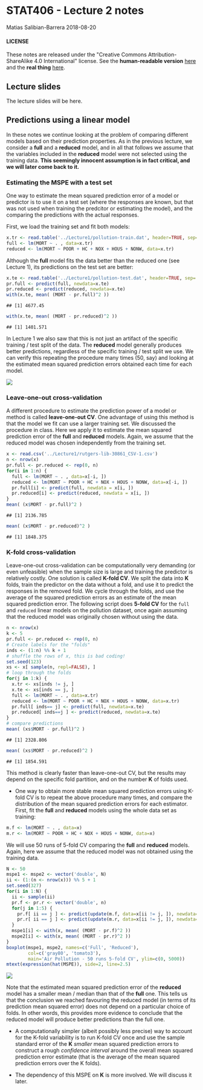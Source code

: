 STAT406 - Lecture 2 notes
================
Matias Salibian-Barrera
2018-08-20

#### LICENSE

These notes are released under the "Creative Commons Attribution-ShareAlike 4.0 International" license. See the **human-readable version** [here](https://creativecommons.org/licenses/by-sa/4.0/) and the **real thing** [here](https://creativecommons.org/licenses/by-sa/4.0/legalcode).

Lecture slides
--------------

The lecture slides will be here.

Predictions using a linear model
--------------------------------

In these notes we continue looking at the problem of comparing different models based on their prediction properties. As in the previous lecture, we consider a **full** and a **reduced** model, and in all that follows we assume that the variables included in the **reduced** model were not selected using the training data. **This seemingly innocent assumption is in fact critical, and we will later come back to it.**

### Estimating the MSPE with a test set

One way to estimate the mean squared prediction error of a model or predictor is to use it on a test set (where the responses are known, but that was not used when training the predcitor or estimating the model), and the comparing the predictions with the actual responses.

First, we load the training set and fit both models:

``` r
x.tr <- read.table('../Lecture1/pollution-train.dat', header=TRUE, sep=',')
full <- lm(MORT ~ . , data=x.tr)
reduced <- lm(MORT ~ POOR + HC + NOX + HOUS + NONW, data=x.tr)
```

Although the **full** model fits the data better than the reduced one (see Lecture 1), its predictions on the test set are better:

``` r
x.te <- read.table('../Lecture1/pollution-test.dat', header=TRUE, sep=',')
pr.full <- predict(full, newdata=x.te)
pr.reduced <- predict(reduced, newdata=x.te)
with(x.te, mean( (MORT - pr.full)^2 ))
```

    ## [1] 4677.45

``` r
with(x.te, mean( (MORT - pr.reduced)^2 ))
```

    ## [1] 1401.571

In Lecture 1 we also saw that this is not just an artifact of the specific training / test split of the data. The **reduced** model generally produces better predictions, regardless of the specific training / test split we use. We can verify this repeating the procedure many times (50, say) and looking at the estimated mean squared prediction errors obtained each time for each model.

![](README_files/figure-markdown_github/testrain-1.png)

### Leave-one-out cross-validation

A different procedure to estimate the prediction power of a model or method is called **leave-one-out CV**. One advantage of using this method is that the model we fit can use a larger training set. We discussed the procedure in class. Here we apply it to estimate the mean squared prediction error of the **full** and **reduced** models. Again, we assume that the reduced model was chosen independently from the training set.

``` r
x <- read.csv('../Lecture1/rutgers-lib-30861_CSV-1.csv')
n <- nrow(x)
pr.full <- pr.reduced <- rep(0, n)
for(i in 1:n) {
  full <- lm(MORT ~ . , data=x[-i, ])
  reduced <- lm(MORT ~ POOR + HC + NOX + HOUS + NONW, data=x[-i, ])
  pr.full[i] <- predict(full, newdata = x[i, ])
  pr.reduced[i] <- predict(reduced, newdata = x[i, ])
}
mean( (x$MORT - pr.full)^2 )
```

    ## [1] 2136.785

``` r
mean( (x$MORT - pr.reduced)^2 )
```

    ## [1] 1848.375

### K-fold cross-validation

Leave-one-out cross-validation can be computationally very demanding (or even unfeasible) when the sample size is large and training the predictor is relatively costly. One solution is called **K-fold CV**. We split the data into **K** folds, train the predictor on the data without a fold, and use it to predict the responses in the removed fold. We cycle through the folds, and use the average of the squared prediction errors as an estimate of the mean squared prediction error. The following script does **5-fold CV** for the `full` and `reduced` linear models on the pollution dataset, once again assuming that the reduced model was originally chosen without using the data.

``` r
n <- nrow(x)
k <- 5
pr.full <- pr.reduced <- rep(0, n)
# Create labels for the "folds"
inds <- (1:n) %% k + 1 
# shuffle the rows of x, this is bad coding!
set.seed(123)
xs <- x[ sample(n, repl=FALSE), ]
# loop through the folds
for(j in 1:k) {
  x.tr <- xs[inds != j, ]
  x.te <- xs[inds == j, ]
  full <- lm(MORT ~ . , data=x.tr)
  reduced <- lm(MORT ~ POOR + HC + NOX + HOUS + NONW, data=x.tr)
  pr.full[ inds== j] <- predict(full, newdata=x.te)
  pr.reduced[ inds==j ] <- predict(reduced, newdata=x.te)
}
# compare predictions
mean( (xs$MORT - pr.full)^2 )
```

    ## [1] 2328.806

``` r
mean( (xs$MORT - pr.reduced)^2 )
```

    ## [1] 1854.591

This method is clearly faster than leave-one-out CV, but the results may depend on the specific fold partition, and on the number **K** of folds used.

-   One way to obtain more stable mean squared prediction errors using K-fold CV is to repeat the above procedure many times, and compare the distribution of the mean squared prediction errors for each estimator. First, fit the **full** and **reduced** models using the whole data set as training:

``` r
m.f <- lm(MORT ~ . , data=x)
m.r <- lm(MORT ~ POOR + HC + NOX + HOUS + NONW, data=x)
```

We will use 50 runs of 5-fold CV comparing the **full** and **reduced** models. Again, here we assume that the reduced model was not obtained using the training data.

``` r
N <- 50
mspe1 <- mspe2 <- vector('double', N)
ii <- (1:(n <- nrow(x))) %% 5 + 1
set.seed(327)
for(i in 1:N) {
  ii <- sample(ii)
  pr.f <- pr.r <- vector('double', n)
  for(j in 1:5) {
    pr.f[ ii == j ] <- predict(update(m.f, data=x[ii != j, ]), newdata=x[ii==j,])
    pr.r[ ii == j ] <- predict(update(m.r, data=x[ii != j, ]), newdata=x[ii==j,])
  }
  mspe1[i] <- with(x, mean( (MORT - pr.f)^2 ))
  mspe2[i] <- with(x, mean( (MORT - pr.r)^2 ))
}  
boxplot(mspe1, mspe2, names=c('Full', 'Reduced'), 
        col=c('gray80', 'tomato3'), 
        main='Air Pollution - 50 runs 5-fold CV', ylim=c(0, 5000))
mtext(expression(hat(MSPE)), side=2, line=2.5)
```

![](README_files/figure-markdown_github/cv10runs-1.png)

Note that the estimated mean squared prediction error of the **reduced** model has a smaller mean / median than that of the **full** one. This tells us that the conclusion we reached favouring the reduced model (in terms of its prediction mean squared error) does not depend on a particular choice of folds. In other words, this provides more evidence to conclude that the reduced model will produce better predictions than the full one.

-   A computationally simpler (albeit possibly less precise) way to account for the K-fold variability is to run K-fold CV once and use the sample standard error of the **K** *smaller* mean squared prediction errors to construct a rough *confidence interval* around the overall mean squared prediction error estimate (that is the average of the mean squared prediction errors over the K folds).

-   The dependency of this MSPE on **K** is more involved. We will discuss it later.
